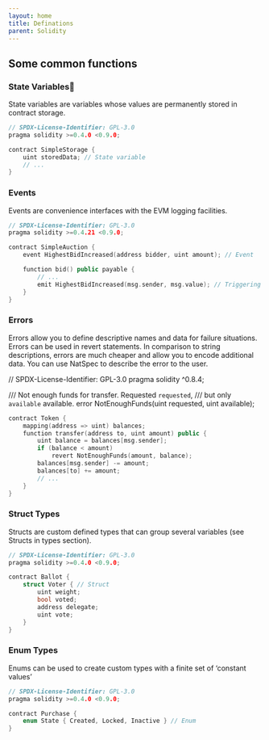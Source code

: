 ```yaml
---
layout: home
title: Definations
parent: Solidity
---
```


## Some common functions

### State Variables

State variables are variables whose values are permanently stored in contract storage.
```c++
// SPDX-License-Identifier: GPL-3.0
pragma solidity >=0.4.0 <0.9.0;

contract SimpleStorage {
    uint storedData; // State variable
    // ...
}
```

### Events

Events are convenience interfaces with the EVM logging facilities.
```c++
// SPDX-License-Identifier: GPL-3.0
pragma solidity >=0.4.21 <0.9.0;

contract SimpleAuction {
    event HighestBidIncreased(address bidder, uint amount); // Event

    function bid() public payable {
        // ...
        emit HighestBidIncreased(msg.sender, msg.value); // Triggering event
    }
}
```

### Errors

Errors allow you to define descriptive names and data for failure situations. Errors can be used in revert statements. In comparison to string descriptions, errors are much cheaper and allow you to encode additional data. You can use NatSpec to describe the error to the user.

// SPDX-License-Identifier: GPL-3.0
pragma solidity ^0.8.4;

/// Not enough funds for transfer. Requested `requested`,
/// but only `available` available.
error NotEnoughFunds(uint requested, uint available);
```c++
contract Token {
    mapping(address => uint) balances;
    function transfer(address to, uint amount) public {
        uint balance = balances[msg.sender];
        if (balance < amount)
            revert NotEnoughFunds(amount, balance);
        balances[msg.sender] -= amount;
        balances[to] += amount;
        // ...
    }
}
```

### Struct Types

Structs are custom defined types that can group several variables (see Structs in types section).
```c++
// SPDX-License-Identifier: GPL-3.0
pragma solidity >=0.4.0 <0.9.0;

contract Ballot {
    struct Voter { // Struct
        uint weight;
        bool voted;
        address delegate;
        uint vote;
    }
}
```
### Enum Types

Enums can be used to create custom types with a finite set of ‘constant values’ 
```c++
// SPDX-License-Identifier: GPL-3.0
pragma solidity >=0.4.0 <0.9.0;

contract Purchase {
    enum State { Created, Locked, Inactive } // Enum
}
```

